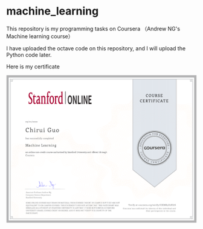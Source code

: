 # machine_learning
This repository is my programming tasks on Coursera （Andrew NG's Machine learning course）

I have uploaded the octave code on this repository, and I will upload the Python code later.

Here is my certificate

![certificate](certificate.png)
